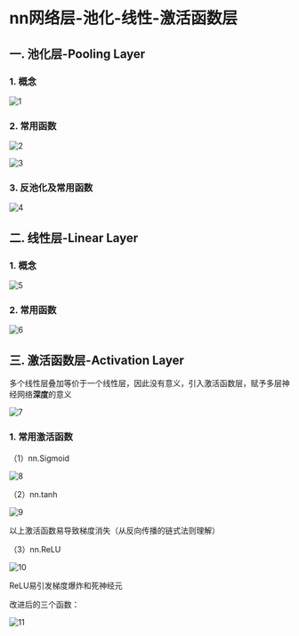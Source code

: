# nn网络层-池化-线性-激活函数层

## 一. 池化层-Pooling Layer

### 1. 概念

![1](ai-self-learning-main/从python开始的ai学习/深度学习%20pytorch/12.%20nn网络层-池化-线性-激活函数层/pcs/1.png "1")

### 2. 常用函数

![2](ai-self-learning-main/从python开始的ai学习/深度学习%20pytorch/12.%20nn网络层-池化-线性-激活函数层/pcs/2.png "2")

![3](ai-self-learning-main/从python开始的ai学习/深度学习%20pytorch/12.%20nn网络层-池化-线性-激活函数层/pcs/3.png "3")

### 3. 反池化及常用函数

![4](ai-self-learning-main/从python开始的ai学习/深度学习%20pytorch/12.%20nn网络层-池化-线性-激活函数层/pcs/4.png "4")

## 二. 线性层-Linear Layer

### 1. 概念

![5](ai-self-learning-main/从python开始的ai学习/深度学习%20pytorch/12.%20nn网络层-池化-线性-激活函数层/pcs/5.png "5")

### 2. 常用函数

![6](ai-self-learning-main/从python开始的ai学习/深度学习%20pytorch/12.%20nn网络层-池化-线性-激活函数层/pcs/6.png "6")

## 三. 激活函数层-Activation Layer

多个线性层叠加等价于一个线性层，因此没有意义，引入激活函数层，赋予多层神经网络**深度**的意义

![7](ai-self-learning-main/从python开始的ai学习/深度学习%20pytorch/12.%20nn网络层-池化-线性-激活函数层/pcs/7.png "7")

### 1. 常用激活函数

（1）nn.Sigmoid

![8](ai-self-learning-main/从python开始的ai学习/深度学习%20pytorch/12.%20nn网络层-池化-线性-激活函数层/pcs/8.png "8")

（2）nn.tanh

![9](ai-self-learning-main/从python开始的ai学习/深度学习%20pytorch/12.%20nn网络层-池化-线性-激活函数层/pcs/9.png "9")

以上激活函数易导致梯度消失（从反向传播的链式法则理解）

（3）nn.ReLU

![10](ai-self-learning-main/从python开始的ai学习/深度学习%20pytorch/12.%20nn网络层-池化-线性-激活函数层/pcs/10.png "10")

ReLU易引发梯度爆炸和死神经元

改进后的三个函数：

![11](ai-self-learning-main/从python开始的ai学习/深度学习%20pytorch/12.%20nn网络层-池化-线性-激活函数层/pcs/11.png "11")
